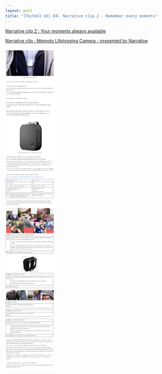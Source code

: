 ```yaml
---
layout: post
title: "[Tech보다 UX] 6회. Narrative clip 2 - Remember every moments"
---
```


[Narrative clip 2 : Your moments always available](http://getnarrative.com/)

[Narrative clip : Memoto Lifelogging Camera - presented by Narrative](https://www.kickstarter.com/projects/martinkallstrom/memoto-lifelogging-camera/description)


<img class="alignnone size-full wp-image-58" src="https://raw.githubusercontent.com/midaeng/articles/gh-pages/images/blog/techux_6th_narrativeclip2.png"/>  

